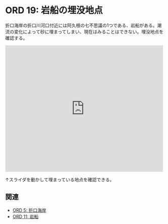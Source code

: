 # ORD 19: 岩船の埋没地点

<!-- toc -->

折口海岸の折口川河口付近には阿久根の七不思議の1つである、岩船がある。潮流の変化によって砂に埋まってしまい、現在はみることはできない。埋没地点を確認する。

<iframe frameborder="0" scrolling="no" marginheight="0" marginwidth="0" width="500" height="400" src="https://maps.gsi.go.jp/?hc=hic#18/32.060196/130.207662/&base=ort&ls=ort&disp=1&vs=c1g1j0h0k0l0u0t0z0r0s1m0f1&vs2=f1&sync=1&ls2=ort%7Cgsi-compare-photo&blend2=0&disp2=11"></iframe>

↑スライダを動かして埋まっている地点を確認できる。

## 関連

- [ORD 5: 折口海岸](./5.md)
- [ORD 11: 岩船](./11.md)
